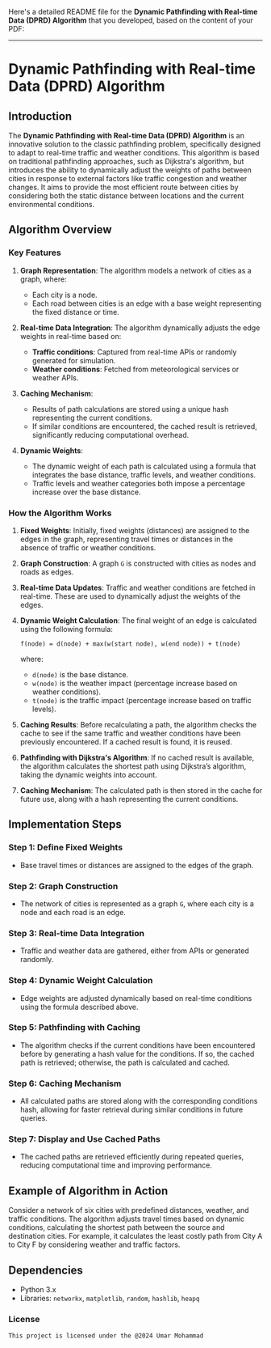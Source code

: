 Here's a detailed README file for the **Dynamic Pathfinding with Real-time Data (DPRD) Algorithm** that you developed, based on the content of your PDF:

---

# Dynamic Pathfinding with Real-time Data (DPRD) Algorithm

## Introduction

The **Dynamic Pathfinding with Real-time Data (DPRD) Algorithm** is an innovative solution to the classic pathfinding problem, specifically designed to adapt to real-time traffic and weather conditions. This algorithm is based on traditional pathfinding approaches, such as Dijkstra's algorithm, but introduces the ability to dynamically adjust the weights of paths between cities in response to external factors like traffic congestion and weather changes. It aims to provide the most efficient route between cities by considering both the static distance between locations and the current environmental conditions.

## Algorithm Overview

### Key Features

1. **Graph Representation**: The algorithm models a network of cities as a graph, where:
   - Each city is a node.
   - Each road between cities is an edge with a base weight representing the fixed distance or time.
   
2. **Real-time Data Integration**: The algorithm dynamically adjusts the edge weights in real-time based on:
   - **Traffic conditions**: Captured from real-time APIs or randomly generated for simulation.
   - **Weather conditions**: Fetched from meteorological services or weather APIs.

3. **Caching Mechanism**: 
   - Results of path calculations are stored using a unique hash representing the current conditions.
   - If similar conditions are encountered, the cached result is retrieved, significantly reducing computational overhead.

4. **Dynamic Weights**:
   - The dynamic weight of each path is calculated using a formula that integrates the base distance, traffic levels, and weather conditions.
   - Traffic levels and weather categories both impose a percentage increase over the base distance.

### How the Algorithm Works

1. **Fixed Weights**: Initially, fixed weights (distances) are assigned to the edges in the graph, representing travel times or distances in the absence of traffic or weather conditions.

2. **Graph Construction**: A graph `G` is constructed with cities as nodes and roads as edges.

3. **Real-time Data Updates**: Traffic and weather conditions are fetched in real-time. These are used to dynamically adjust the weights of the edges.

4. **Dynamic Weight Calculation**: The final weight of an edge is calculated using the following formula:
   ```
   f(node) = d(node) + max(w(start node), w(end node)) + t(node)
   ```
   where:
   - `d(node)` is the base distance.
   - `w(node)` is the weather impact (percentage increase based on weather conditions).
   - `t(node)` is the traffic impact (percentage increase based on traffic levels).

5. **Caching Results**: Before recalculating a path, the algorithm checks the cache to see if the same traffic and weather conditions have been previously encountered. If a cached result is found, it is reused.

6. **Pathfinding with Dijkstra's Algorithm**: If no cached result is available, the algorithm calculates the shortest path using Dijkstra’s algorithm, taking the dynamic weights into account.

7. **Caching Mechanism**: The calculated path is then stored in the cache for future use, along with a hash representing the current conditions.

## Implementation Steps

### Step 1: Define Fixed Weights
- Base travel times or distances are assigned to the edges of the graph.
  
### Step 2: Graph Construction
- The network of cities is represented as a graph `G`, where each city is a node and each road is an edge.

### Step 3: Real-time Data Integration
- Traffic and weather data are gathered, either from APIs or generated randomly.

### Step 4: Dynamic Weight Calculation
- Edge weights are adjusted dynamically based on real-time conditions using the formula described above.

### Step 5: Pathfinding with Caching
- The algorithm checks if the current conditions have been encountered before by generating a hash value for the conditions. If so, the cached path is retrieved; otherwise, the path is calculated and cached.

### Step 6: Caching Mechanism
- All calculated paths are stored along with the corresponding conditions hash, allowing for faster retrieval during similar conditions in future queries.

### Step 7: Display and Use Cached Paths
- The cached paths are retrieved efficiently during repeated queries, reducing computational time and improving performance.

## Example of Algorithm in Action

Consider a network of six cities with predefined distances, weather, and traffic conditions. The algorithm adjusts travel times based on dynamic conditions, calculating the shortest path between the source and destination cities. For example, it calculates the least costly path from City A to City F by considering weather and traffic factors.

## Dependencies

- Python 3.x
- Libraries: `networkx`, `matplotlib`, `random`, `hashlib`, `heapq`


### License

```
This project is licensed under the @2024 Umar Mohammad
```
